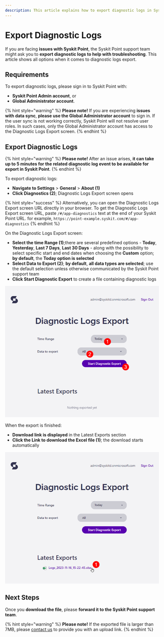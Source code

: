 ```yaml
---
description: This article explains how to export diagnostic logs in Syskit Point.
---
```


# Export Diagnostic Logs

If you are facing **issues with Syskit Point**, the Syskit Point support team might ask you to **export diagnostic logs to help with troubleshooting**.
This article shows all options when it comes to diagnostic logs export.

## Requirements

To export diagnostic logs, please sign in to Syskit Point with:
* **Syskit Point Admin account**, or
* **Global Administrator account**.

{% hint style="warning" %}
**Please note!**
If you are experiencing **issues with data sync**, **please use the Global Administrator account** to sign in. 
If the user sync is not working correctly, Syskit Point will not resolve user roles. In such cases, only the Global Administrator account has access to the Diagnostic Logs Export screen.
{% endhint %}

## Export Diagnostic Logs

{% hint style="warning" %}
**Please note!**
After an issue arises, **it can take up to 5 minutes for the related diagnostic log event to be available for export in Syskit Point**.
{% endhint %}

To export diagnostic logs:
* **Navigate to Settings** > **General** > **About (1)** 
* **Click Diagnostics (2)**; Diagnostic Logs Export screen opens

{% hint style="success" %}
Alternatively, you can open the Diagnostic Logs Export screen URL directly in your browser. 
To get the Diagnostic Logs Export screen URL, paste `/#/app-diagnostics` text at the end of your Syskit Point URL. for example, `https://point-example.syskit.com/#/app-diagnostics`
{% endhint %}

On the Diagnostic Logs Export screen:
* **Select the time Range (1)**;there are several predefined options - **Today**, **Yesterday**, **Last 7 Days**, **Last 30 Days** - along with the possibility to select specific start and end dates when choosing the **Custom** option; **by default**, the **Today option is selected**
* **Select Data to Export (2)**; **by default**, **all data types are selected**; use the default selection unless otherwise communicated by the Syskit Point support team
* **Click Start Diagnostic Export** to create a file containing diagnostic logs

![Diagnostic Logs Export](../.gitbook/assets/export-diagnostic-logs-run-export.png)

When the export is finished:
* **Download link is displayed** in the Latest Exports section
* **Click the Link to download the Excel file (1)**; the download starts automatically

![Download Link](../.gitbook/assets/export-diagnostic-logs-download.png)

## Next Steps

Once you **download the file**, please **forward it to the Syskit Point support team**.

{% hint style="warning" %}
**Please note!**
If the exported file is larger than 7MB, please [contact us](https://www.syskit.com/contact-us/) to provide you with an upload link.
{% endhint %}
